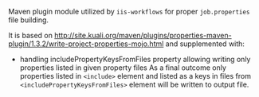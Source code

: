 Maven plugin module utilized by `iis-workflows` for proper `job.properties` file building.

It is based on http://site.kuali.org/maven/plugins/properties-maven-plugin/1.3.2/write-project-properties-mojo.html and supplemented with:

* handling includePropertyKeysFromFiles property allowing writing only properties listed in given property files
As a final outcome only properties listed in `<include>` element and listed as a keys in files from `<includePropertyKeysFromFiles>` element will be written to output file. 
